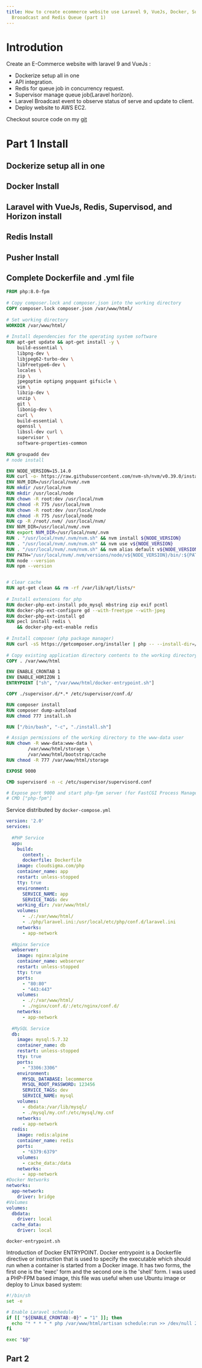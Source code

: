 ```yaml
---
title: How to create ecommerce website use Laravel 9, VueJs, Docker, Supervisord,
  Brooadcast and Redis Queue (part 1)
---
```


# Introdution
Create an E-Commerce website with laravel 9 and VueJs :
- Dockerize setup all in one
- API integration.
- Redis for queue job in concurrency request.
- Supervisor manage queue job(Laravel horizon).
- Laravel Broadcast event to observe status of serve and update to client.
- Deploy website to AWS EC2.

Checkout source code on my [git](https://github.com/hardworkenglishlearner/Ecommerce-website-by-Laravel-and-VueJs-api-integration-with-event-handle)

# Part 1 Install

## Dockerize setup all in one

## Docker Install


## Laravel with VueJs, Redis, Supervisod, and Horizon install

## Redis Install

## Pusher Install

## Complete Dockerfile and .yml file
```dockerfile
FROM php:8.0-fpm
 
# Copy composer.lock and composer.json into the working directory
COPY composer.lock composer.json /var/www/html/
 
# Set working directory
WORKDIR /var/www/html/
 
# Install dependencies for the operating system software
RUN apt-get update && apt-get install -y \
    build-essential \
    libpng-dev \
    libjpeg62-turbo-dev \
    libfreetype6-dev \
    locales \
    zip \
    jpegoptim optipng pngquant gifsicle \
    vim \
    libzip-dev \
    unzip \
    git \
    libonig-dev \
    curl \
    build-essential \
    openssl \
    libssl-dev curl \
    supervisor \
    software-properties-common 
 
RUN groupadd dev
# node install

ENV NODE_VERSION=15.14.0
RUN curl -o- https://raw.githubusercontent.com/nvm-sh/nvm/v0.39.0/install.sh | bash
ENV NVM_DIR=/usr/local/nvm/.nvm
RUN mkdir /usr/local/nvm
RUN mkdir /usr/local/node
RUN chown -R root:dev /usr/local/nvm
RUN chmod -R 775 /usr/local/nvm
RUN chown -R root:dev /usr/local/node
RUN chmod -R 775 /usr/local/node
RUN cp -R /root/.nvm/ /usr/local/nvm/
ENV NVM_DIR=/usr/local/nvm/.nvm
RUN export NVM_DIR=/usr/local/nvm/.nvm
RUN . "/usr/local/nvm/.nvm/nvm.sh" && nvm install ${NODE_VERSION}
RUN . "/usr/local/nvm/.nvm/nvm.sh" && nvm use v${NODE_VERSION}
RUN . "/usr/local/nvm/.nvm/nvm.sh" && nvm alias default v${NODE_VERSION}
ENV PATH="/usr/local/nvm/.nvm/versions/node/v${NODE_VERSION}/bin/:${PATH}"
RUN node --version
RUN npm --version


# Clear cache
RUN apt-get clean && rm -rf /var/lib/apt/lists/*
 
# Install extensions for php
RUN docker-php-ext-install pdo_mysql mbstring zip exif pcntl 
RUN docker-php-ext-configure gd --with-freetype --with-jpeg
RUN docker-php-ext-install gd
RUN pecl install redis \
    && docker-php-ext-enable redis
 
# Install composer (php package manager)
RUN curl -sS https://getcomposer.org/installer | php -- --install-dir=/usr/local/bin --filename=composer
 
# Copy existing application directory contents to the working directory
COPY . /var/www/html

ENV ENABLE_CRONTAB 1
ENV ENABLE_HORIZON 1
ENTRYPOINT ["sh", "/var/www/html/docker-entrypoint.sh"]

COPY ./supervisor.d/*.* /etc/supervisor/conf.d/

RUN composer install
RUN composer dump-autoload
RUN chmod 777 install.sh

RUN ["/bin/bash", "-c", "./install.sh"]

# Assign permissions of the working directory to the www-data user
RUN chown -R www-data:www-data \
        /var/www/html/storage \
        /var/www/html/bootstrap/cache
RUN chmod -R 777 /var/www/html/storage

EXPOSE 9000

CMD supervisord -n -c /etc/supervisor/supervisord.conf

# Expose port 9000 and start php-fpm server (for FastCGI Process Manager)
# CMD ["php-fpm"]

```

Service distributed by `docker-compose.yml`
```yml
version: '2.0'
services:
 
  #PHP Service
  app:
    build:
      context: .
      dockerfile: Dockerfile
    image: cloudsigma.com/php
    container_name: app
    restart: unless-stopped
    tty: true
    environment:
      SERVICE_NAME: app
      SERVICE_TAGS: dev
    working_dir: /var/www/html/
    volumes:
      - ./:/var/www/html/
      - ./php/laravel.ini:/usr/local/etc/php/conf.d/laravel.ini
    networks:
      - app-network
 
  #Nginx Service
  webserver:
    image: nginx:alpine
    container_name: webserver
    restart: unless-stopped
    tty: true
    ports:
      - "80:80"
      - "443:443"
    volumes:
      - ./:/var/www/html/
      - ./nginx/conf.d/:/etc/nginx/conf.d/
    networks:
      - app-network
 
  #MySQL Service
  db:
    image: mysql:5.7.32
    container_name: db
    restart: unless-stopped
    tty: true
    ports:
      - "3306:3306"
    environment:
      MYSQL_DATABASE: lecommerce
      MYSQL_ROOT_PASSWORD: 123456
      SERVICE_TAGS: dev
      SERVICE_NAME: mysql
    volumes:
      - dbdata:/var/lib/mysql/
      - ./mysql/my.cnf:/etc/mysql/my.cnf
    networks:
      - app-network
  redis:
    image: redis:alpine
    container_name: redis
    ports:
      - "6379:6379"
    volumes:
      - cache_data:/data
    networks:
      - app-network
#Docker Networks
networks:
  app-network:
    driver: bridge
#Volumes
volumes:
  dbdata:
    driver: local
  cache_data:
    driver: local
```
`docker-entrypoint.sh`

Introduction of Docker ENTRYPOINT. Docker entrypoint is a Dockerfile directive or instruction that is used to specify the executable which should run when a container is started from a Docker image. It has two forms, the first one is the 'exec' form and the second one is the 'shell' form.
I was used a PHP-FPM based image, this file was useful when use Ubuntu image or deploy to Linux based system:
```sh
#!/bin/sh
set -e

# Enable Laravel schedule
if [[ "${ENABLE_CRONTAB:-0}" = "1" ]]; then  
  echo "* * * * * php /var/www/html/artisan schedule:run >> /dev/null 2>&1" >> /etc/crontabs/www-data
fi

exec "$@"
```

## Part 2
